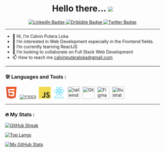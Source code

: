 <!-- <div id="header" align="center">
  <img src="https://media.giphy.com/media/MdA16VIoXKKxNE8Stk/giphy.gif" width="100"/>
</div> -->

<h1 align="center">
  Hello there...
  <img src="https://media.giphy.com/media/hvRJCLFzcasrR4ia7z/giphy.gif" width="100px"/>
</h1>

<div id="badges" align="center">
  <a href="https://www.linkedin.com/in/calvinputeraloka/">
    <img src="https://img.shields.io/badge/LinkedIn-blue?style=for-the-badge&logo=linkedin&logoColor=white" alt="LinkedIn Badge"/>
  </a>
  <a href="https://dribbble.com/calvinputera_">
    <img src="https://img.shields.io/badge/Dribbble-ff69b4?style=for-the-badge&logo=dribbble&logoColor=white" alt="Dribbble Badge"/>
  </a>
  <a href="https://twitter.com/calvinputeraa">
    <img src="https://img.shields.io/badge/Twitter-blue?style=for-the-badge&logo=twitter&logoColor=white" alt="Twitter Badge"/>
  </a>
</div>

---

- 👋 Hi, I’m Calvin Putera Loka
- 👀 I’m interested in Web Development especially in the Frontend fields.
- 🌱 I’m currently learning ReactJS
- 💞️ I’m looking to collaborate on Full Stack Web Development
- 📫 How to reach me calvinputeraloka@gmail.com

---

### :hammer_and_wrench: Languages and Tools :

<div>
  <img src="https://github.com/devicons/devicon/blob/master/icons/html5/html5-original.svg" title="HTML5" alt="HTML" width="40" height="40"/>&nbsp;
  <img src="https://cdn.jsdelivr.net/gh/devicons/devicon/icons/css3/css3-original.svg" title="CSS3" alt="CSS3" width="40" height="40"/>&nbsp;
  <img src="https://github.com/devicons/devicon/blob/master/icons/javascript/javascript-original.svg" title="JavaScript" alt="JavaScript" width="40" height="40"/>&nbsp;
  <img src="https://github.com/devicons/devicon/blob/master/icons/react/react-original-wordmark.svg" title="React" alt="React" width="40" height="40"/>&nbsp;
  <img src="https://cdn.jsdelivr.net/gh/devicons/devicon/icons/tailwindcss/tailwindcss-plain.svg" title="tailwind" **alt="tailwind" width="40" height="40"/>&nbsp;
  <img src="https://cdn.jsdelivr.net/gh/devicons/devicon/icons/git/git-original.svg" title="Git" **alt="Git" width="40" height="40"/>&nbsp;
  <img src="https://cdn.jsdelivr.net/gh/devicons/devicon/icons/figma/figma-original.svg" title="Figma" **alt="Figma" width="40" height="40"/>&nbsp;
  <img src="https://cdn.jsdelivr.net/gh/devicons/devicon/icons/illustrator/illustrator-line.svg" title="illustrator" **alt="illustrator" width="40" height="40"/>&nbsp;  
</div>

---

### :fire: My Stats :
[![GitHub Streak](http://github-readme-streak-stats.herokuapp.com?user=calvinputera&theme=dark&background=000000)]()

[![Top Langs](https://github-readme-stats.vercel.app/api/top-langs/?username=calvinputera&layout=compact&theme=vision-friendly-dark)](https://github.com/anuraghazra/github-readme-stats)

[![My GitHub Stats](https://github-readme-stats.vercel.app/api/?username=calvinputera&count_private=true&theme=react&showicons=true)]()


<!-- [![My Contribution Stats](https://github-contribution-stats.vercel.app/api/?username=calvinputera)](https://github.com/calvinputera/github-contribution-stats/) -->

<!---
calvinputera/calvinputera is a ✨ special ✨ repository because its `README.md` (this file) appears on your GitHub profile.
You can click the Preview link to take a look at your changes.
--->
